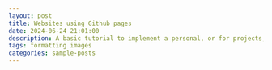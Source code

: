 ```yaml
---
layout: post
title: Websites using Github pages
date: 2024-06-24 21:01:00
description: A basic tutorial to implement a personal, or for projects, website
tags: formatting images
categories: sample-posts
---
```

